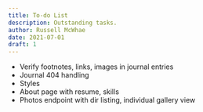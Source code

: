 ```yaml
---
title: To-do List
description: Outstanding tasks.
author: Russell McWhae
date: 2021-07-01
draft: 1
---
```

* Verify footnotes, links, images in journal entries
* Journal 404 handling
* Styles
* About page with resume, skills
* Photos endpoint with dir listing, individual gallery view
